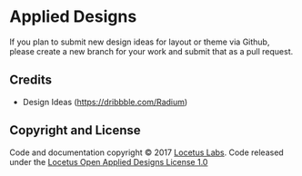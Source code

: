 # Applied Designs

If you plan to submit new design ideas for layout or theme via Github, please create a new branch for your work and submit that as a pull request.

## Credits

- Design Ideas (https://dribbble.com/Radium) 

## Copyright and License

Code and documentation copyright © 2017 [Locetus Labs](https://locetus.github.io/). Code released under the [Locetus Open Applied Designs License 1.0](https://github.com/locetus/applied-designs/blob/master/LICENSE)
